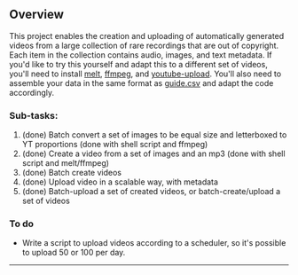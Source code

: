 ## Overview

This project enables the creation and uploading of automatically generated videos from a large collection of rare recordings that are out of copyright. Each item in the collection contains audio, images, and text metadata. If you'd like to try this yourself and adapt this to a different set of videos, you'll need to install [melt](https://www.mltframework.org/), [ffmpeg](https://www.ffmpeg.org/), and [youtube-upload](https://github.com/tokland/youtube-upload). You'll also need to assemble your data in the same format as [guide.csv](frontera/guide.csv) and adapt the code accordingly. 

### Sub-tasks:

1) (done) Batch convert a set of images to be equal size and letterboxed to YT proportions (done with shell script and ffmpeg)
2) (done) Create a video from a set of images and an mp3 (done with shell script and melt/ffmpeg)
3) (done) Batch create videos
4) (done) Upload video in a scalable way, with metadata
5) (done) Batch-upload a set of created videos, or batch-create/upload a set of videos

### To do

- Write a script to upload videos according to a scheduler, so it's possible to upload 50 or 100 per day.

_________________________________________
 